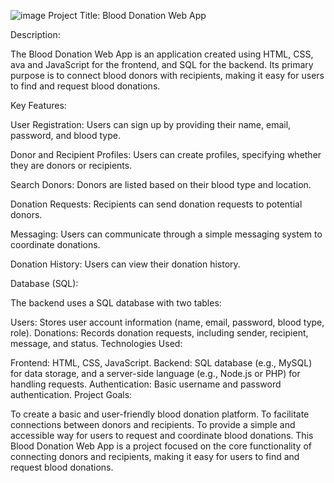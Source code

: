 ![image](https://github.com/madands0022/BDS/assets/119934280/192123fa-49fa-4e7e-8487-d8c90413b93f)
Project Title: Blood Donation Web App

Description:

The Blood Donation Web App is an application created using HTML, CSS, ava and JavaScript for the frontend, and SQL for the backend. Its primary purpose is to connect blood donors with recipients, making it easy for users to find and request blood donations.

Key Features:

User Registration: Users can sign up by providing their name, email, password, and blood type.

Donor and Recipient Profiles: Users can create profiles, specifying whether they are donors or recipients.

Search Donors: Donors are listed based on their blood type and location.

Donation Requests: Recipients can send donation requests to potential donors.

Messaging: Users can communicate through a simple messaging system to coordinate donations.

Donation History: Users can view their donation history.

Database (SQL):

The backend uses a SQL database with two tables:

Users: Stores user account information (name, email, password, blood type, role).
Donations: Records donation requests, including sender, recipient, message, and status.
Technologies Used:

Frontend: HTML, CSS, JavaScript.
Backend: SQL database (e.g., MySQL) for data storage, and a server-side language (e.g., Node.js or PHP) for handling requests.
Authentication: Basic username and password authentication.
Project Goals:

To create a basic and user-friendly blood donation platform.
To facilitate connections between donors and recipients.
To provide a simple and accessible way for users to request and coordinate blood donations.
This Blood Donation Web App is a project focused on the core functionality of connecting donors and recipients, making it easy for users to find and request blood donations.
